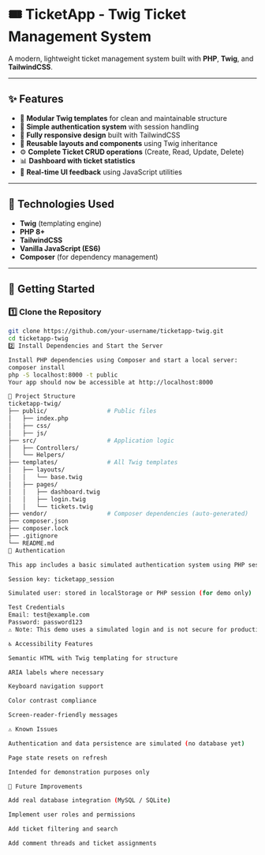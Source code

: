 # 🎟️ TicketApp - Twig Ticket Management System

A modern, lightweight ticket management system built with **PHP**, **Twig**, and **TailwindCSS**.

---

## ✨ Features

- 🧩 **Modular Twig templates** for clean and maintainable structure  
- 🔐 **Simple authentication system** with session handling  
- 📱 **Fully responsive design** built with TailwindCSS  
- 🎨 **Reusable layouts and components** using Twig inheritance  
- ⚙️ **Complete Ticket CRUD operations** (Create, Read, Update, Delete)  
- 📊 **Dashboard with ticket statistics**  
- 💬 **Real-time UI feedback** using JavaScript utilities  

---

## 🧰 Technologies Used

- **Twig** (templating engine)  
- **PHP 8+**  
- **TailwindCSS**  
- **Vanilla JavaScript (ES6)**  
- **Composer** (for dependency management)  

---

## 🚀 Getting Started

### 1️⃣ Clone the Repository
```bash
git clone https://github.com/your-username/ticketapp-twig.git
cd ticketapp-twig
2️⃣ Install Dependencies and Start the Server

Install PHP dependencies using Composer and start a local server:
composer install
php -S localhost:8000 -t public
Your app should now be accessible at http://localhost:8000

📁 Project Structure
ticketapp-twig/
├── public/                 # Public files 
│   ├── index.php
│   ├── css/
│   ├── js/
├── src/                    # Application logic
│   ├── Controllers/
│   └── Helpers/
├── templates/              # All Twig templates
│   ├── layouts/
│   │   └── base.twig
│   ├── pages/
│   │   ├── dashboard.twig
│   │   ├── login.twig
│   │   └── tickets.twig
├── vendor/                 # Composer dependencies (auto-generated)
├── composer.json
├── composer.lock
├── .gitignore
└── README.md
🔑 Authentication

This app includes a basic simulated authentication system using PHP sessions.

Session key: ticketapp_session

Simulated user: stored in localStorage or PHP session (for demo only)

Test Credentials
Email: test@example.com
Password: password123
⚠️ Note: This demo uses a simulated login and is not secure for production.

♿ Accessibility Features

Semantic HTML with Twig templating for structure

ARIA labels where necessary

Keyboard navigation support

Color contrast compliance

Screen-reader-friendly messages

⚠️ Known Issues

Authentication and data persistence are simulated (no database yet)

Page state resets on refresh

Intended for demonstration purposes only

🧩 Future Improvements

Add real database integration (MySQL / SQLite)

Implement user roles and permissions

Add ticket filtering and search

Add comment threads and ticket assignments
